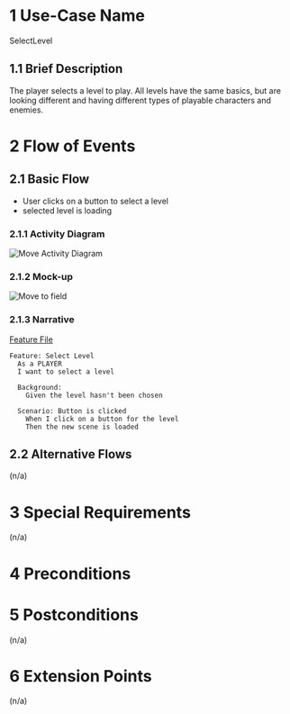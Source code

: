 # 1 Use-Case Name

SelectLevel

## 1.1 Brief Description

The player selects a level to play. All levels have the same basics, but are looking different and having different types of playable characters and enemies.

# 2 Flow of Events

## 2.1 Basic Flow

* User clicks on a button to select a level
* selected level is loading

### 2.1.1 Activity Diagram

![Move Activity Diagram](https://raw.githubusercontent.com/steiditi/Spybot-Reloaded-Doc/0207b270d5c8204763f9c43eb2db5779b76a1367/UseCases/Select_Level/ActivityDiagram.svg)

### 2.1.2 Mock-up

![Move to field](https://raw.githubusercontent.com/steiditi/Spybot-Reloaded-Doc/0207b270d5c8204763f9c43eb2db5779b76a1367/UseCases/Select_Level/MockUp%20SelectLevel.svg)

### 2.1.3 Narrative

[Feature File](https://github.com/janick3110/Spybot/blob/master/app/Feature%20Files/SelectLevel.feature)
```gherkin
Feature: Select Level
  As a PLAYER
  I want to select a level

  Background:
    Given the level hasn't been chosen

  Scenario: Button is clicked
    When I click on a button for the level
    Then the new scene is loaded
```

## 2.2 Alternative Flows

(n/a)

# 3 Special Requirements

(n/a)

# 4 Preconditions


# 5 Postconditions

(n/a)

# 6 Extension Points

(n/a)
